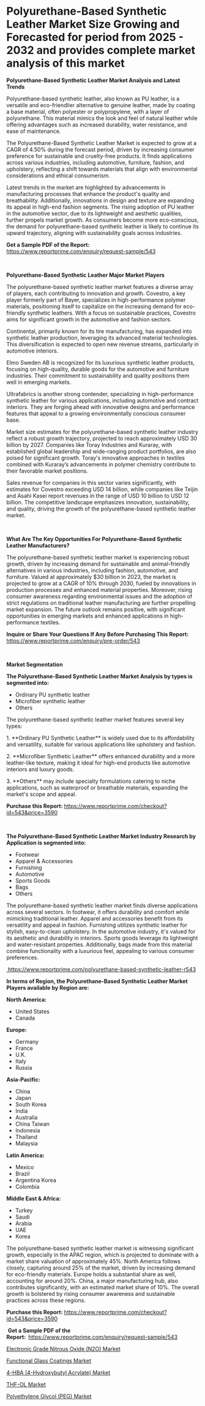 <p><h1>Polyurethane-Based Synthetic Leather Market Size Growing and Forecasted for period from 2025 - 2032 and provides complete market analysis of this market</h1></p><p><strong>Polyurethane-Based Synthetic Leather Market Analysis and Latest Trends</strong></p>
<p><p>Polyurethane-based synthetic leather, also known as PU leather, is a versatile and eco-friendlier alternative to genuine leather, made by coating a base material, often polyester or polypropylene, with a layer of polyurethane. This material mimics the look and feel of natural leather while offering advantages such as increased durability, water resistance, and ease of maintenance. </p><p>The Polyurethane-Based Synthetic Leather Market is expected to grow at a CAGR of 4.50% during the forecast period, driven by increasing consumer preference for sustainable and cruelty-free products. It finds applications across various industries, including automotive, furniture, fashion, and upholstery, reflecting a shift towards materials that align with environmental considerations and ethical consumerism. </p><p>Latest trends in the market are highlighted by advancements in manufacturing processes that enhance the product's quality and breathability. Additionally, innovations in design and texture are expanding its appeal in high-end fashion segments. The rising adoption of PU leather in the automotive sector, due to its lightweight and aesthetic qualities, further propels market growth. As consumers become more eco-conscious, the demand for polyurethane-based synthetic leather is likely to continue its upward trajectory, aligning with sustainability goals across industries.</p></p>
<p><strong>Get a Sample PDF of the Report:&nbsp;</strong> <a href="https://www.reportprime.com/enquiry/request-sample/543?utm_campaign=1891&utm_medium=2&utm_source=Github&utm_content=ia&utm_term=18032025&utm_id=polyurethane-based-synthetic-leather">https://www.reportprime.com/enquiry/request-sample/543</a></p>
<p>&nbsp;</p>
<p><strong>Polyurethane-Based Synthetic Leather Major Market Players</strong></p>
<p><p>The polyurethane-based synthetic leather market features a diverse array of players, each contributing to innovation and growth. Covestro, a key player formerly part of Bayer, specializes in high-performance polymer materials, positioning itself to capitalize on the increasing demand for eco-friendly synthetic leathers. With a focus on sustainable practices, Covestro aims for significant growth in the automotive and fashion sectors.</p><p>Continental, primarily known for its tire manufacturing, has expanded into synthetic leather production, leveraging its advanced material technologies. This diversification is expected to open new revenue streams, particularly in automotive interiors.</p><p>Elmo Sweden AB is recognized for its luxurious synthetic leather products, focusing on high-quality, durable goods for the automotive and furniture industries. Their commitment to sustainability and quality positions them well in emerging markets.</p><p>Ultrafabrics is another strong contender, specializing in high-performance synthetic leather for various applications, including automotive and contract interiors. They are forging ahead with innovative designs and performance features that appeal to a growing environmentally conscious consumer base.</p><p>Market size estimates for the polyurethane-based synthetic leather industry reflect a robust growth trajectory, projected to reach approximately USD 30 billion by 2027. Companies like Toray Industries and Kuraray, with established global leadership and wide-ranging product portfolios, are also poised for significant growth. Toray's innovative approaches in textiles combined with Kuraray’s advancements in polymer chemistry contribute to their favorable market positions.</p><p>Sales revenue for companies in this sector varies significantly, with estimates for Covestro exceeding USD 14 billion, while companies like Teijin and Asahi Kasei report revenues in the range of USD 10 billion to USD 12 billion. The competitive landscape emphasizes innovation, sustainability, and quality, driving the growth of the polyurethane-based synthetic leather market.</p></p>
<p>&nbsp;</p>
<p><strong>What Are The Key Opportunities For Polyurethane-Based Synthetic Leather Manufacturers?</strong></p>
<p><p>The polyurethane-based synthetic leather market is experiencing robust growth, driven by increasing demand for sustainable and animal-friendly alternatives in various industries, including fashion, automotive, and furniture. Valued at approximately $30 billion in 2023, the market is projected to grow at a CAGR of 10% through 2030, fueled by innovations in production processes and enhanced material properties. Moreover, rising consumer awareness regarding environmental issues and the adoption of strict regulations on traditional leather manufacturing are further propelling market expansion. The future outlook remains positive, with significant opportunities in emerging markets and enhanced applications in high-performance textiles.</p></p>
<p><strong>Inquire or Share Your Questions If Any Before Purchasing This Report:</strong> <a href="https://www.reportprime.com/enquiry/pre-order/543?utm_campaign=1891&utm_medium=2&utm_source=Github&utm_content=ia&utm_term=18032025&utm_id=polyurethane-based-synthetic-leather">https://www.reportprime.com/enquiry/pre-order/543</a></p>
<p>&nbsp;</p>
<p><strong>Market Segmentation</strong></p>
<p><strong>The Polyurethane-Based Synthetic Leather Market Analysis by types is segmented into:</strong></p>
<p><ul><li>Ordinary PU synthetic leather</li><li>Microfiber synthetic leather</li><li>Others</li></ul></p>
<p><p>The polyurethane-based synthetic leather market features several key types: </p><p>1. **Ordinary PU Synthetic Leather** is widely used due to its affordability and versatility, suitable for various applications like upholstery and fashion. </p><p>   </p><p>2. **Microfiber Synthetic Leather** offers enhanced durability and a more leather-like texture, making it ideal for high-end products like automotive interiors and luxury goods. </p><p>3. **Others** may include specialty formulations catering to niche applications, such as waterproof or breathable materials, expanding the market's scope and appeal.</p></p>
<p><strong>Purchase this Report:&nbsp;</strong><a href="https://www.reportprime.com/checkout?id=543&price=3590&utm_campaign=1891&utm_medium=2&utm_source=Github&utm_content=ia&utm_term=18032025&utm_id=polyurethane-based-synthetic-leather">https://www.reportprime.com/checkout?id=543&price=3590</a></p>
<p>&nbsp;</p>
<p><strong>The Polyurethane-Based Synthetic Leather Market Industry Research by Application is segmented into:</strong></p>
<p><ul><li>Footwear</li><li>Apparel & Accessories</li><li>Furnishing</li><li>Automotive</li><li>Sports Goods</li><li>Bags</li><li>Others</li></ul></p>
<p><p>The polyurethane-based synthetic leather market finds diverse applications across several sectors. In footwear, it offers durability and comfort while mimicking traditional leather. Apparel and accessories benefit from its versatility and appeal in fashion. Furnishing utilizes synthetic leather for stylish, easy-to-clean upholstery. In the automotive industry, it's valued for its aesthetic and durability in interiors. Sports goods leverage its lightweight and water-resistant properties. Additionally, bags made from this material combine functionality with a luxurious feel, appealing to various consumer preferences.</p></p>
<p><a href="https://www.reportprime.com/polyurethane-based-synthetic-leather-r543?utm_campaign=1891&utm_medium=2&utm_source=Github&utm_content=ia&utm_term=18032025&utm_id=polyurethane-based-synthetic-leather">&nbsp;https://www.reportprime.com/polyurethane-based-synthetic-leather-r543</a></p>
<p><strong>In terms of Region, the Polyurethane-Based Synthetic Leather Market Players available by Region are:</strong></p>
<p>
    <p> <strong> North America: </strong>
        <ul>
            <li>United States</li>
            <li>Canada</li>
        </ul>
        </p> 
    <p> <strong> Europe: </strong>
        <ul>
            <li>Germany</li>
            <li>France</li>
            <li>U.K.</li>
            <li>Italy</li>
            <li>Russia</li>
        </ul>
        </p> 
    <p> <strong> Asia-Pacific: </strong>
        <ul>
            <li>China</li>
            <li>Japan</li>
            <li>South Korea</li>
            <li>India</li>
            <li>Australia</li>
            <li>China Taiwan</li>
            <li>Indonesia</li>
            <li>Thailand</li>
            <li>Malaysia</li>
        </ul>
        </p> 
    <p> <strong> Latin America: </strong>
        <ul>
            <li>Mexico</li>
            <li>Brazil</li>
            <li>Argentina Korea</li>
            <li>Colombia</li>
        </ul>
        </p> 
    <p> <strong> Middle East & Africa: </strong>
        <ul>
            <li>Turkey</li>
            <li>Saudi</li>
            <li>Arabia</li>
            <li>UAE</li>
            <li>Korea</li>
        </ul>
    </p>
    </p>
<p><p>The polyurethane-based synthetic leather market is witnessing significant growth, especially in the APAC region, which is projected to dominate with a market share valuation of approximately 45%. North America follows closely, capturing around 25% of the market, driven by increasing demand for eco-friendly materials. Europe holds a substantial share as well, accounting for around 20%. China, a major manufacturing hub, also contributes significantly, with an estimated market share of 10%. The overall growth is bolstered by rising consumer awareness and sustainable practices across these regions.</p></p>
<p><strong>Purchase this Report: </strong><a href="https://www.reportprime.com/checkout?id=543&price=3590&utm_campaign=1891&utm_medium=2&utm_source=Github&utm_content=ia&utm_term=18032025&utm_id=polyurethane-based-synthetic-leather">https://www.reportprime.com/checkout?id=543&price=3590</a></p>
<p>&nbsp;<strong>Get a Sample PDF of the Report:&nbsp;&nbsp;</strong><a href="https://www.reportprime.com/enquiry/request-sample/543?utm_campaign=1891&utm_medium=2&utm_source=Github&utm_content=ia&utm_term=18032025&utm_id=polyurethane-based-synthetic-leather">https://www.reportprime.com/enquiry/request-sample/543</a></p>
<p><strong></strong></p>
<p><p><a href="https://github.com/goliareanoyh/Market-Research-Report-List-1/blob/main/electronic-grade-nitrous-oxide-n2o-market.md?utm_campaign=1891&utm_medium=2&utm_source=Github&utm_content=ia&utm_term=18032025&utm_id=polyurethane-based-synthetic-leather">Electronic Grade Nitrous Oxide (N2O) Market</a></p><p><a href="https://github.com/RickHolmes3/Market-Research-Report-List-7/blob/main/functional-glass-coatings-market.md?utm_campaign=1891&utm_medium=2&utm_source=Github&utm_content=ia&utm_term=18032025&utm_id=polyurethane-based-synthetic-leather">Functional Glass Coatings Market</a></p><p><a href="https://github.com/knazsdadeyvw/Market-Research-Report-List-1/blob/main/4-hba-4-hydroxybutyl-acrylate-market.md?utm_campaign=1891&utm_medium=2&utm_source=Github&utm_content=ia&utm_term=18032025&utm_id=polyurethane-based-synthetic-leather">4-HBA (4-Hydroxybutyl Acrylate) Market</a></p><p><a href="https://github.com/Krish2023na/Market-Research-Report-List-7/blob/main/thf-ol-market.md?utm_campaign=1891&utm_medium=2&utm_source=Github&utm_content=ia&utm_term=18032025&utm_id=polyurethane-based-synthetic-leather">THF-OL Market</a></p><p><a href="https://github.com/aarenlazosw3/Market-Research-Report-List-1/blob/main/polyethylene-glycol-peg-market.md?utm_campaign=1891&utm_medium=2&utm_source=Github&utm_content=ia&utm_term=18032025&utm_id=polyurethane-based-synthetic-leather">Polyethylene Glycol (PEG) Market</a></p></p>